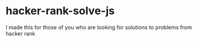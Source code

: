 # hacker-rank-solve-js
I made this for those of you who are looking for solutions to problems from hacker rank